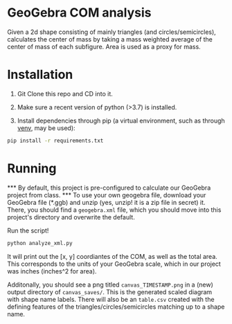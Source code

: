 # GeoGebra COM analysis

Given a 2d shape consisting of mainly triangles (and circles/semicircles), calculates the center of mass by taking a mass weighted average of the center of mass of each subfigure. Area is used as a proxy for mass.

# Installation

1. Git Clone this repo and CD into it. 

2. Make sure a recent version of python (>3.7) is installed.

3. Install dependencies through pip (a virtual environment, such as through [venv](https://docs.python.org/3/library/venv.html), may be used):

```bash
pip install -r requirements.txt
```

# Running

*** By default, this project is pre-configured to calculate our GeoGebra project from class.
*** To use your own geogebra file, download your GeoGebra file (*.ggb) and unzip (yes, unzip! it is a zip file in secret) it. There, you should find a ``geogebra.xml`` file, which you should move into this project's directory and overwrite the default.

Run the script!

```bash
python analyze_xml.py
```

It will print out the [x, y] coordiantes of the COM, as well as the total area. This corresponds to the units of your GeoGebra scale, which in our project was inches (inches^2 for area).

Additonally, you should see a png titled ``canvas_TIMESTAMP.png`` in a (new) output directory of ``canvas_saves/``. This is the generated scaled diagram with shape name labels. There will also be an ``table.csv`` created with the defining features of the triangles/circles/semicircles matching up to a shape name.